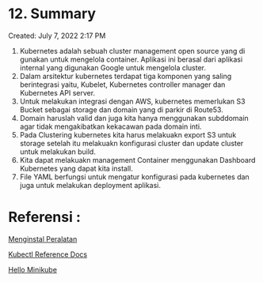 # 12. Summary

Created: July 7, 2022 2:17 PM

1. Kubernetes adalah sebuah cluster management open source yang di gunakan untuk mengelola container. Aplikasi ini berasal dari aplikasi internal yang digunakan Google untuk mengelola cluster.
2. Dalam arsitektur kubernetes terdapat tiga komponen yang saling berintegrasi yaitu, Kubelet, Kubernetes controller manager dan Kubernetes API server.
3. Untuk melakukan integrasi dengan AWS, kubernetes memerlukan S3 Bucket sebagai storage dan domain yang di parkir di Route53.
4. Domain haruslah valid dan juga kita hanya menggunakan subddomain agar tidak mengakibatkan kekacawan pada domain inti.
5. Pada Clustering kubernetes kita harus melakuakn export S3 untuk storage setelah itu melakuakn konfigurasi cluster dan update cluster untuk melakukan build.
6. Kita dapat melakuakn management Container menggunakan Dashboard Kubernetes yang dapat kita install.
7. File YAML berfungsi untuk mengatur konfigurasi pada kubernetes dan juga untuk melakukan deployment aplikasi.

# Referensi :

[Menginstal Peralatan](https://kubernetes.io/id/docs/setup/learning-environment/minikube/)

[Kubectl Reference Docs](https://kubernetes.io/docs/reference/generated/kubectl/kubectl-commands)

[Hello Minikube](https://kubernetes.io/docs/tutorials/hello-minikube/)